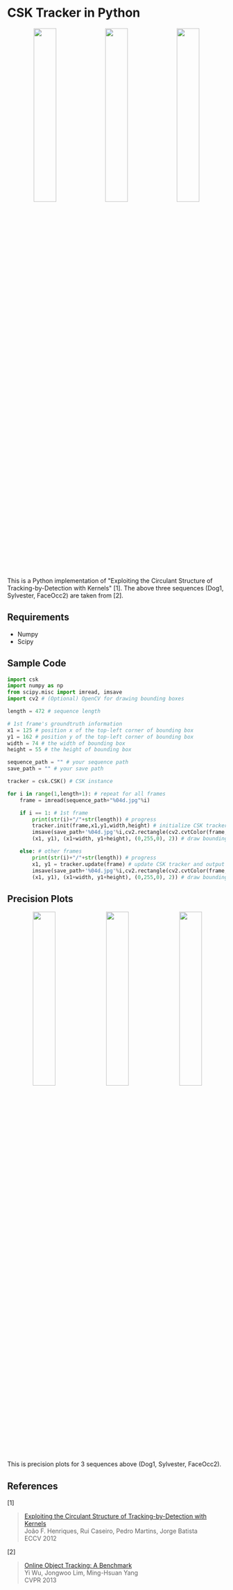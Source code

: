# CSK Tracker in Python

<p align="center">
    <img src="https://github.com/hsjeong5/CSK/blob/master/img/dog1_1.jpg" width="32%">
    <img src="https://github.com/hsjeong5/CSK/blob/master/img/sylvester_1.jpg" width="32%">
    <img src="https://github.com/hsjeong5/CSK/blob/master/img/faceocc2_1.jpg" width="32%">
</p>

This is a Python implementation of "Exploiting the Circulant Structure of Tracking-by-Detection with Kernels" [1]. The above three sequences (Dog1, Sylvester, FaceOcc2) are taken from [2].

## Requirements

- Numpy
- Scipy

## Sample Code

```python
import csk
import numpy as np
from scipy.misc import imread, imsave
import cv2 # (Optional) OpenCV for drawing bounding boxes

length = 472 # sequence length

# 1st frame's groundtruth information
x1 = 125 # position x of the top-left corner of bounding box
y1 = 162 # position y of the top-left corner of bounding box
width = 74 # the width of bounding box
height = 55 # the height of bounding box

sequence_path = "" # your sequence path
save_path = "" # your save path

tracker = csk.CSK() # CSK instance

for i in range(1,length+1): # repeat for all frames
    frame = imread(sequence_path+"%04d.jpg"%i)

    if i == 1: # 1st frame
        print(str(i)+"/"+str(length)) # progress
        tracker.init(frame,x1,y1,width,height) # initialize CSK tracker with GT bounding box
        imsave(save_path+'%04d.jpg'%i,cv2.rectangle(cv2.cvtColor(frame, cv2.COLOR_GRAY2BGR), \
        (x1, y1), (x1+width, y1+height), (0,255,0), 2)) # draw bounding box and save the frame

    else: # other frames
        print(str(i)+"/"+str(length)) # progress
        x1, y1 = tracker.update(frame) # update CSK tracker and output estimated position
        imsave(save_path+'%04d.jpg'%i,cv2.rectangle(cv2.cvtColor(frame, cv2.COLOR_GRAY2BGR), \
        (x1, y1), (x1+width, y1+height), (0,255,0), 2)) # draw bounding box and save the frame
```

## Precision Plots

<p align="center">
  <img src="https://github.com/hsjeong5/CSK/blob/master/img/dog1_precision.png" width="32%">
  <img src="https://github.com/hsjeong5/CSK/blob/master/img/sylvester_precision.png" width="32%">
  <img src="https://github.com/hsjeong5/CSK/blob/master/img/faceocc2_precision.png" width="32%">
</p>

This is precision plots for 3 sequences above (Dog1, Sylvester, FaceOcc2).


## References
[1]
>[Exploiting the Circulant Structure of Tracking-by-Detection with Kernels](https://link.springer.com/chapter/10.1007/978-3-642-33765-9_50)<br>
> João F. Henriques, Rui Caseiro, Pedro Martins, Jorge Batista<br>
> ECCV 2012

[2]
>[Online Object Tracking: A Benchmark](http://cvlab.hanyang.ac.kr/tracker_benchmark/index.html)<br>
> Yi Wu, Jongwoo Lim, Ming-Hsuan Yang<br>
> CVPR 2013
